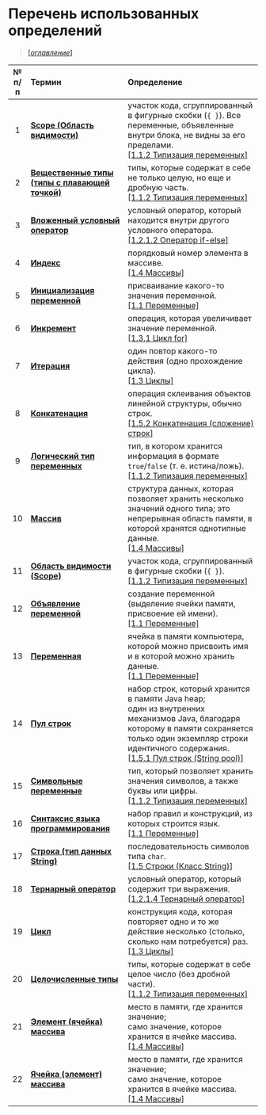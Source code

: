 # Перечень использованных определений

> [[_оглавление_]](../README.md/#оглавление)

| №<br/>п/п | Термин                                                                                      | Определение                                                                                                                                                                                                                                                              |
|:---------:|:--------------------------------------------------------------------------------------------|:-------------------------------------------------------------------------------------------------------------------------------------------------------------------------------------------------------------------------------------------------------------------------|
|     1     | [**Scope (Область видимости)**](/conspect/1.md/#112-типизация-переменных)                   | участок кода, сгруппированный в фигурные скобки (`{ }`). Все переменные, объявленные внутри блока, не видны за его пределами.<br/>[[1.1.2 Типизация переменных]](/conspect/1.md/#112-типизация-переменных)                                                               |
|     2     | [**Вещественные типы (типы с плавающей точкой)**](/conspect/1.md/#112-типизация-переменных) | типы, которые содержат в себе не только целую, но еще и дробную часть.<br/>[[1.1.2 Типизация переменных]](/conspect/1.md/#112-типизация-переменных)                                                                                                                      |
|     3     | [**Вложенный условный оператор**](/conspect/1.md/#1212-оператор-if-else)                    | условный оператор, который находится внутри другого условного оператора.<br/>[[1.2.1.2 Оператор if-else]](/conspect/1.md/#1212-оператор-if-else)                                                                                                                         |
|     4     | [**Индекс**](/conspect/1.md/#14-массивы)                                                    | порядковый номер элемента в массиве.<br/>[[1.4 Массивы]](/conspect/1.md/#14-массивы)                                                                                                                                                                                     |
|     5     | [**Инициализация переменной**](/conspect/1.md/#11-переменные)                               | присваивание какого-то значения переменной.<br/>[[1.1 Переменные]](/conspect/1.md/#11-переменные)                                                                                                                                                                        |
|     6     | [**Инкремент**](/conspect/1.md/#131-цикл-for)                                               | операция, которая увеличивает значение переменной.<br/>[[1.3.1 Цикл for]](/conspect/1.md/#131-цикл-for)                                                                                                                                                                  |
|     7     | [**Итерация**](/conspect/1.md/#13-циклы)                                                    | один повтор какого-то действия (одно прохождение цикла).<br/>[[1.3 Циклы]](/conspect/1.md/#13-циклы)                                                                                                                                                                     |
|     8     | [**Конкатенация**](/conspect/1.md/#152-конкатенация-сложение-строк)                         | операция склеивания объектов линейной структуры, обычно строк.<br/>[[1.5.2 Конкатенация (сложение) строк]](/conspect/1.md/#152-конкатенация-сложение-строк)                                                                                                              |
|     9     | [**Логический тип переменных**](/conspect/1.md/#112-типизация-переменных)                   | тип, в котором хранится информация в формате `true`/`false` (т. е. истина/ложь).<br/>[[1.1.2 Типизация переменных]](/conspect/1.md/#112-типизация-переменных)                                                                                                            |
|    10     | [**Массив**](/conspect/1.md/#14-массивы)                                                    | структура данных, которая позволяет хранить несколько значений одного типа; это непрерывная область памяти, в которой хранятся однотипные данные.<br/>[[1.4 Массивы]](/conspect/1.md/#14-массивы)                                                                        |
|    11     | [**Область видимости (Scope)**](/conspect/1.md/#112-типизация-переменных)                   | участок кода, сгруппированный в фигурные скобки (`{ }`).<br/>[[1.1.2 Типизация переменных]](/conspect/1.md/#112-типизация-переменных)                                                                                                                                    |
|    12     | [**Объявление переменной**](/conspect/1.md/#11-переменные)                                  | создание переменной (выделение ячейки памяти, присвоение ей имени).<br/>[[1.1 Переменные]](/conspect/1.md/#11-переменные)                                                                                                                                                |
|    13     | [**Переменная**](/conspect/1.md/#11-переменные)                                             | ячейка в памяти компьютера, которой можно присвоить имя и в которой можно хранить данные.<br/>[[1.1 Переменные]](/conspect/1.md/#11-переменные)                                                                                                                          |
|    14     | [**Пул строк**](/conspect/1.md/#151-пул-строк-string-pool)                                  | набор строк, который хранится в памяти Java heap;<br/> один из внутренних механизмов Java, благодаря которому в памяти сохраняется только один экземпляр строки идентичного содержания.<br/>[[1.5.1 Пул строк (String pool)]](/conspect/1.md/#151-пул-строк-string-pool) |
|    15     | [**Символьные переменные**](/conspect/1.md/#112-типизация-переменных)                       | тип, который позволяет хранить значения символов, а также буквы или цифры.<br/>[[1.1.2 Типизация переменных]](/conspect/1.md/#112-типизация-переменных)                                                                                                                  |
|    16     | [**Синтаксис языка программирования**](/conspect/1.md/#11-переменные)                       | набор правил и конструкций, из которых строится язык.<br/>[[1.1 Переменные]](/conspect/1.md/#11-переменные)                                                                                                                                                              |
|    17     | [**Строка (тип данных String)**](/conspect/1.md/#15-строки-класс-string)                    | последовательность символов типа `char`.<br/>[[1.5 Строки (Класс String)]](/conspect/1.md/#15-строки-класс-string)                                                                                                                                                       |
|    18     | [**Тернарный оператор**](/conspect/1.md/#1214-тернарный-оператор)                           | условный оператор, который содержит три выражения.<br/>[[1.2.1.4 Тернарный оператор]](/conspect/1.md/#1214-тернарный-оператор)                                                                                                                                           |
|    19     | [**Цикл**](/conspect/1.md/#13-циклы)                                                        | конструкция кода, которая повторяет одно и то же действие несколько (столько, сколько нам потребуется) раз.<br/>[[1.3 Циклы]](/conspect/1.md/#13-циклы)                                                                                                                  |
|    20     | [**Целочисленные типы**](/conspect/1.md/#112-типизация-переменных)                          | типы, которые содержат в себе целое число (без дробной части).<br/>[[1.1.2 Типизация переменных]](/conspect/1.md/#112-типизация-переменных)                                                                                                                              |
|    21     | [**Элемент (ячейка) массива**](/conspect/1.md/#14-массивы)                                  | место в памяти, где хранится значение;<br/>само значение, которое хранится в ячейке массива.<br/>[[1.4 Массивы]](/conspect/1.md/#14-массивы)                                                                                                                             |
|    22     | [**Ячейка (элемент) массива**](/conspect/1.md/#14-массивы)                                  | место в памяти, где хранится значение;<br/>само значение, которое хранится в ячейке массива.<br/>[[1.4 Массивы]](/conspect/1.md/#14-массивы)                                                                                                                             |
